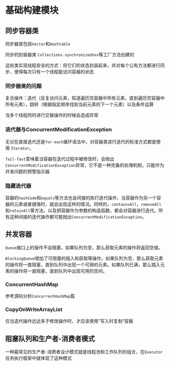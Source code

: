 # 基础构建模块

## 同步容器类
同步器类包括`Vector`和`Hashtable`

同步的封装器类 `Collections.synchronizedXxx`等工厂方法创建的

这些类实现线程安全的方式：将它们的状态封装起来，并对每个公有方法都进行同步，使得每次只有一个线程能访问容器的状态

### 同步器类的问题
复合操作：迭代（反复访问元素，知道遍历完容器中所有元素，直到遍历完容器中所有元素），跳转（根据指定顺序找到当前元素的下一个元素）以及条件运算

当多个线程同时进行交替操作的时候会造成异常

### 迭代器与ConcurrentModificationException
无论在直接迭代还是`for-each`循环语法中，对容器类进行迭代的标准方式都是使用 `Iterator`。

`fail-fast`意味着当容器在迭代过程中被修改时，会抛出`ConcurrentModificationException`异常，它不是一种完备的处理机制，只能作为并发问题的预警指示器

### 隐藏迭代器
容器的`hashCode`和`equals`等方法也会间接的执行迭代操作，当容器作为另一个容器的元素或者键值时，就会出现这样的情况。同样的，`containsAll`，`removeAll`和`retainAll`等方法，以及把容器作为参数的构造函数，都会对容器进行迭代。所有这种间接的迭代操作都可能抛出`ConcurrentModificationException`。

## 并发容器
`Queue`接口上的操作不会阻塞，如果队列为空，那么获取元素的操作将返回空值。

`BlockingQueue`增加了可阻塞的插入和获取等操作。如果队列为空，那么获取元素的操作将一直阻塞，直到队列中出现一个可用的元素。如果队列已满，那么插入元素的操作将一直阻塞，直到队列中出现可用的空间。

### ConcurrentHashMap
参考源码分析`ConcurrentHashMap`篇

### CopyOnWriteArrayList
仅当迭代操作远远多于修改操作时，才应该使用”写入时复制“容器

## 阻塞队列和生产者-消费者模式
一种最常见的生产者-消费者设计模式就是线程池和工作队列的组合，在`Executor`任务执行框架中就体现了这种模式
